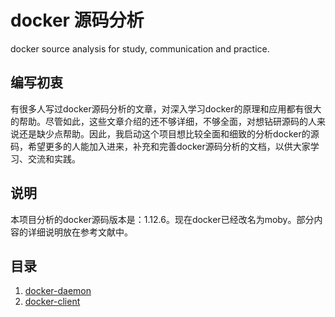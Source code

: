 # docker 源码分析
docker source analysis for study, communication and practice.

## 编写初衷
有很多人写过docker源码分析的文章，对深入学习docker的原理和应用都有很大的帮助。尽管如此，这些文章介绍的还不够详细，不够全面，对想钻研源码的人来说还是缺少点帮助。因此，我启动这个项目想比较全面和细致的分析docker的源码，希望更多的人能加入进来，补充和完善docker源码分析的文档，以供大家学习、交流和实践。

## 说明
本项目分析的docker源码版本是：1.12.6。现在docker已经改名为moby。部分内容的详细说明放在参考文献中。

## 目录
1. [docker-daemon](./docker-daemon/docker-daemon.md)
2. [docker-client](./docker-client/docker-client.md)

